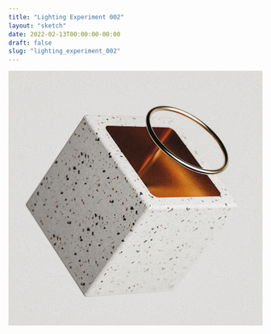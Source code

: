 ```yaml
---
title: "Lighting Experiment 002"
layout: "sketch"
date: 2022-02-13T00:00:00-00:00
draft: false
slug: "lighting_experiment_002"
---
```


![A terrazzo cube with a gold cutout and a gold band floating above.](/assets/sketches/lighting_experiment_002.jpg)